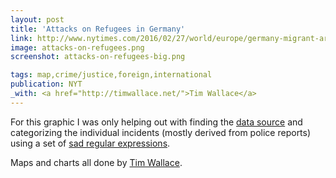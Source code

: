 ```yaml
---
layout: post
title: 'Attacks on Refugees in Germany'
link: http://www.nytimes.com/2016/02/27/world/europe/germany-migrant-arson-trial.html#attacks-on-refugees-in-germany
image: attacks-on-refugees.png
screenshot: attacks-on-refugees-big.png

tags: map,crime/justice,foreign,international
publication: NYT
_with: <a href="http://timwallace.net/">Tim Wallace</a>
---
```


For this graphic I was only helping out with finding the [data source](https://github.com/ax3l/chronik-vorfaelle/blob/data/vorfaelle.csv) and categorizing the individual incidents (mostly derived from police reports) using a set of [sad regular expressions](https://twitter.com/driven_by_data/status/697541485114355713).

Maps and charts all done by [Tim Wallace](http://timwallace.net/).
